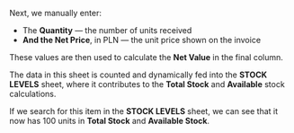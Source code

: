 Next, we manually enter:

- The **Quantity** — the number of units received
- **And the Net Price**, in PLN — the unit price shown on the invoice

These values are then used to calculate the **Net Value** in the final column.

The data in this sheet is counted and dynamically fed into the **STOCK LEVELS** sheet, where it contributes to the **Total Stock** and **Available** stock calculations.

If we search for this item in the **STOCK LEVELS** sheet, we can see that it now has 100 units in **Total Stock** and **Available Stock**.
